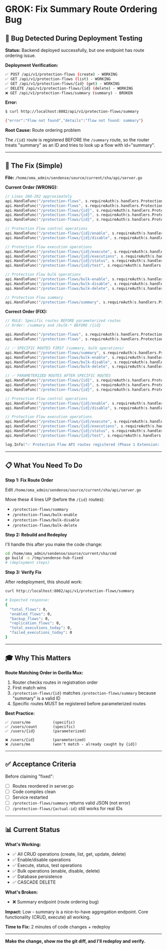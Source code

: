# GROK: Fix Summary Route Ordering Bug

## 🐛 Bug Detected During Deployment Testing

**Status:** Backend deployed successfully, but one endpoint has route ordering issue.

**Deployment Verification:**
```bash
✅ POST /api/v1/protection-flows (create) - WORKING
✅ GET /api/v1/protection-flows (list) - WORKING
✅ GET /api/v1/protection-flows/{id} (get) - WORKING
✅ DELETE /api/v1/protection-flows/{id} (delete) - WORKING
❌ GET /api/v1/protection-flows/summary (summary) - BROKEN
```

**Error:**
```bash
$ curl http://localhost:8082/api/v1/protection-flows/summary

{"error":"Flow not found","details":"flow not found: summary"}
```

**Root Cause:** Route ordering problem

The `/{id}` route is registered BEFORE the `/summary` route, so the router treats "summary" as an ID and tries to look up a flow with id="summary".

---

## 🔧 The Fix (Simple)

**File:** `/home/oma_admin/sendense/source/current/sha/api/server.go`

**Current Order (WRONG):**
```go
// Lines 260-282 approximately
api.HandleFunc("/protection-flows", s.requireAuth(s.handlers.ProtectionFlow.CreateFlow)).Methods("POST")
api.HandleFunc("/protection-flows", s.requireAuth(s.handlers.ProtectionFlow.ListFlows)).Methods("GET")
api.HandleFunc("/protection-flows/{id}", s.requireAuth(s.handlers.ProtectionFlow.GetFlow)).Methods("GET")        // ❌ TOO EARLY
api.HandleFunc("/protection-flows/{id}", s.requireAuth(s.handlers.ProtectionFlow.UpdateFlow)).Methods("PUT")
api.HandleFunc("/protection-flows/{id}", s.requireAuth(s.handlers.ProtectionFlow.DeleteFlow)).Methods("DELETE")

// Protection Flow control operations
api.HandleFunc("/protection-flows/{id}/enable", s.requireAuth(s.handlers.ProtectionFlow.EnableFlow)).Methods("PATCH")
api.HandleFunc("/protection-flows/{id}/disable", s.requireAuth(s.handlers.ProtectionFlow.DisableFlow)).Methods("PATCH")

// Protection Flow execution operations
api.HandleFunc("/protection-flows/{id}/execute", s.requireAuth(s.handlers.ProtectionFlow.ExecuteFlow)).Methods("POST")
api.HandleFunc("/protection-flows/{id}/executions", s.requireAuth(s.handlers.ProtectionFlow.GetFlowExecutions)).Methods("GET")
api.HandleFunc("/protection-flows/{id}/status", s.requireAuth(s.handlers.ProtectionFlow.GetFlowStatus)).Methods("GET")
api.HandleFunc("/protection-flows/{id}/test", s.requireAuth(s.handlers.ProtectionFlow.TestFlow)).Methods("POST")

// Protection Flow bulk operations
api.HandleFunc("/protection-flows/bulk-enable", s.requireAuth(s.handlers.ProtectionFlow.BulkEnableFlows)).Methods("POST")
api.HandleFunc("/protection-flows/bulk-disable", s.requireAuth(s.handlers.ProtectionFlow.BulkDisableFlows)).Methods("POST")
api.HandleFunc("/protection-flows/bulk-delete", s.requireAuth(s.handlers.ProtectionFlow.BulkDeleteFlows)).Methods("POST")

// Protection Flow summary
api.HandleFunc("/protection-flows/summary", s.requireAuth(s.handlers.ProtectionFlow.GetFlowSummary)).Methods("GET")  // ❌ TOO LATE
```

**Correct Order (FIX):**
```go
// RULE: Specific routes BEFORE parameterized routes
// Order: /summary and /bulk-* BEFORE /{id}

api.HandleFunc("/protection-flows", s.requireAuth(s.handlers.ProtectionFlow.CreateFlow)).Methods("POST")
api.HandleFunc("/protection-flows", s.requireAuth(s.handlers.ProtectionFlow.ListFlows)).Methods("GET")

// ✅ SPECIFIC ROUTES FIRST (summary, bulk operations)
api.HandleFunc("/protection-flows/summary", s.requireAuth(s.handlers.ProtectionFlow.GetFlowSummary)).Methods("GET")
api.HandleFunc("/protection-flows/bulk-enable", s.requireAuth(s.handlers.ProtectionFlow.BulkEnableFlows)).Methods("POST")
api.HandleFunc("/protection-flows/bulk-disable", s.requireAuth(s.handlers.ProtectionFlow.BulkDisableFlows)).Methods("POST")
api.HandleFunc("/protection-flows/bulk-delete", s.requireAuth(s.handlers.ProtectionFlow.BulkDeleteFlows)).Methods("POST")

// ✅ PARAMETERIZED ROUTES AFTER SPECIFIC ROUTES
api.HandleFunc("/protection-flows/{id}", s.requireAuth(s.handlers.ProtectionFlow.GetFlow)).Methods("GET")
api.HandleFunc("/protection-flows/{id}", s.requireAuth(s.handlers.ProtectionFlow.UpdateFlow)).Methods("PUT")
api.HandleFunc("/protection-flows/{id}", s.requireAuth(s.handlers.ProtectionFlow.DeleteFlow)).Methods("DELETE")

// Protection Flow control operations
api.HandleFunc("/protection-flows/{id}/enable", s.requireAuth(s.handlers.ProtectionFlow.EnableFlow)).Methods("PATCH")
api.HandleFunc("/protection-flows/{id}/disable", s.requireAuth(s.handlers.ProtectionFlow.DisableFlow)).Methods("PATCH")

// Protection Flow execution operations
api.HandleFunc("/protection-flows/{id}/execute", s.requireAuth(s.handlers.ProtectionFlow.ExecuteFlow)).Methods("POST")
api.HandleFunc("/protection-flows/{id}/executions", s.requireAuth(s.handlers.ProtectionFlow.GetFlowExecutions)).Methods("GET")
api.HandleFunc("/protection-flows/{id}/status", s.requireAuth(s.handlers.ProtectionFlow.GetFlowStatus)).Methods("GET")
api.HandleFunc("/protection-flows/{id}/test", s.requireAuth(s.handlers.ProtectionFlow.TestFlow)).Methods("POST")

log.Info("✅ Protection Flow API routes registered (Phase 1 Extension: Unified backup orchestration)")
```

---

## 📋 What You Need To Do

**Step 1: Fix Route Order**

Edit `/home/oma_admin/sendense/source/current/sha/api/server.go`

Move these 4 lines UP (before the `/{id}` routes):
- `/protection-flows/summary`
- `/protection-flows/bulk-enable`
- `/protection-flows/bulk-disable`
- `/protection-flows/bulk-delete`

**Step 2: Rebuild and Redeploy**

I'll handle this after you make the code change:
```bash
cd /home/oma_admin/sendense/source/current/sha/cmd
go build -o /tmp/sendense-hub-fixed
# (deployment steps)
```

**Step 3: Verify Fix**

After redeployment, this should work:
```bash
curl http://localhost:8082/api/v1/protection-flows/summary

# Expected response:
{
  "total_flows": 0,
  "enabled_flows": 0,
  "backup_flows": 0,
  "replication_flows": 0,
  "total_executions_today": 0,
  "failed_executions_today": 0
}
```

---

## 🎓 Why This Matters

**Route Matching Order in Gorilla Mux:**
1. Router checks routes in registration order
2. First match wins
3. `/protection-flows/{id}` matches `/protection-flows/summary` because "summary" is a valid ID
4. Specific routes MUST be registered before parameterized routes

**Best Practice:**
```
✅ /users/me          (specific)
✅ /users/count       (specific)
✅ /users/{id}        (parameterized)

❌ /users/{id}        (parameterized)
❌ /users/me          (won't match - already caught by {id})
```

---

## ✅ Acceptance Criteria

Before claiming "fixed":
- [ ] Routes reordered in server.go
- [ ] Code compiles clean
- [ ] Service restarted
- [ ] `/protection-flows/summary` returns valid JSON (not error)
- [ ] `/protection-flows/{actual-id}` still works for real IDs

---

## 📊 Current Status

**What's Working:**
- ✅ All CRUD operations (create, list, get, update, delete)
- ✅ Enable/disable operations
- ✅ Execute, status, test operations
- ✅ Bulk operations (enable, disable, delete)
- ✅ Database persistence
- ✅ CASCADE DELETE

**What's Broken:**
- ❌ Summary endpoint (route ordering bug)

**Impact:** Low - summary is a nice-to-have aggregation endpoint. Core functionality (CRUD, execute) all working.

**Time to Fix:** 2 minutes of code changes + redeploy

---

**Make the change, show me the git diff, and I'll redeploy and verify.**


